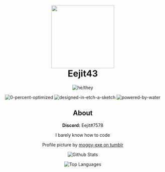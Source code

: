 <h1 align = "center">
	<img src="https://64.media.tumblr.com/f799f45142ce28f458a435b1d5582dae/111e672d150ea8c4-41/s1280x1920/64a4733747c0a1cc423473a15599ba7cd07d698f.png" width="200" height="200">
	<br>
	Eejit43
</h1>

<div align="center">

![he/they](https://img.shields.io/badge/Pronouns:-He/They-blue?style=for-the-badge)
	
![0-percent-optimized](https://forthebadge.com/images/badges/0-percent-optimized.svg)
![designed-in-etch-a-sketch](https://forthebadge.com/images/badges/designed-in-etch-a-sketch.svg)
![powered-by-water](https://forthebadge.com/images/badges/powered-by-water.svg)

## About

**Discord:** Eejit#7578

I barely know how to code

Profile picture by [moggy-exe on tumblr](https://moggy-exe.tumblr.com/post/621556506357334016/pride-opossums-he-scream-at-his-own-ass)
  
![Github Stats](https://github-readme-stats.vercel.app/api?username=Eejit43&count_private=true&show_icons=true&theme=noctis_minimus)
	
![Top Languages](https://github-readme-stats.vercel.app/api/top-langs/?username=Eejit43&theme=noctis_minimus)
</div>
